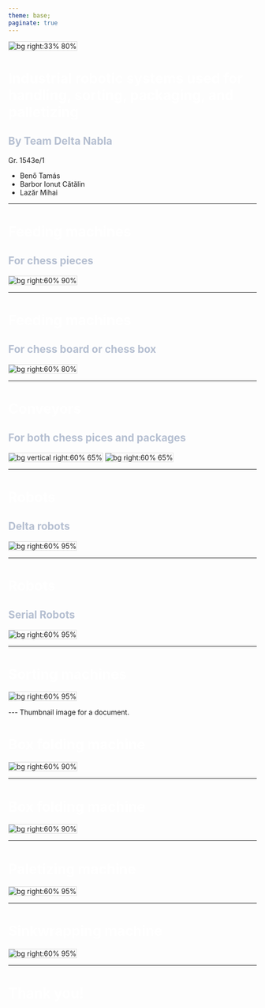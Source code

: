 ```yaml
---
theme: base;
paginate: true
---
```


<style>
section {
  background: #282C34;
  font-family: GeistMono;
  color: #ABB2BF;
  padding: 0;
  padding-right: 0;
  padding-left: 85px;
}
section#1{
  padding:0;
  padding-right: 0;
}
h1{
    color: white;
    font-weight: bold;
}
h2{
    color: #b5bfd1; 
}
img{
  border: 1px solid #ddd;
}
</style>

![bg right:33% 80%](../../Logo/Logo_Delta-Nabla.png)

# Industrial robotic systems used for handling, sorting, packaging, and palletizing

## By Team Delta Nabla

Gr. 1543e/1

- Benő Tamás
- Barbor Ionut Cătălin
- Lazăr Mihai

---

# Feeding machines

## For chess pieces

![bg right:60% 90%](assets_press/Hopper_ex1.png)

---

# Feeding machines

## For chess board or chess box

![bg right:60% 80%](assets_press/Nutek_in.png)

---

# Conveyors

## For both chess pices and packages

![bg vertical right:60% 65% ](assets_press/Conveyor_ex.png)
![bg right:60% 65%](assets_press/Conveyor_ex3.png)

---

# Robots

## Delta robots

![bg right:60% 95%](assets_press/Delta_robot_ex.png)

---

# Robots

## Serial Robots

![bg right:60% 95%](assets_press/Robot_palletizing_ex1.png)

---

# Sorting machines

![bg right:60% 95%](assets_press/Sorting_machine.png)

--- Thumbnail image for a document.

# Box folding machine

![bg right:60% 90%](assets_press/Box_folding_machine2.png)

---

# Box folding machine

![bg right:60% 90%](assets_press/Box_folding_machine2.png)

---

# Paletizing machine

![bg right:60% 95%](assets_press/Palletizing_machine_1.png)

---

# Sinkwrapping machine

![bg right:60% 95%](assets_press/Sinkwrapping_machineex.png)

---

# Thank you!
